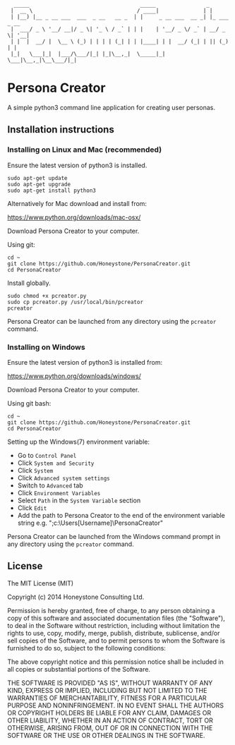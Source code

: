 	  _____                                   _____                _             
	 |  __ \                                 / ____|              | |            
	 | |__) |__ _ __ ___  ___  _ __   __ _  | |     _ __ ___  __ _| |_ ___  _ __ 
	 |  ___/ _ \ '__/ __|/ _ \| '_ \ / _` | | |    | '__/ _ \/ _` | __/ _ \| '__|
	 | |  |  __/ |  \__ \ (_) | | | | (_| | | |____| | |  __/ (_| | || (_) | |   
	 |_|   \___|_|  |___/\___/|_| |_|\__,_|  \_____|_|  \___|\__,_|\__\___/|_|   
	                                                                             
# Persona Creator 

A simple python3 command line application for creating user personas.

## Installation instructions

### Installing on Linux and Mac (recommended)

Ensure the latest version of python3 is installed. 

```
sudo apt-get update
sudo apt-get upgrade
sudo apt-get install python3
```
Alternatively for Mac download and install from:

https://www.python.org/downloads/mac-osx/

Download Persona Creator to your computer. 

Using git:

```
cd ~
git clone https://github.com/Honeystone/PersonaCreator.git
cd PersonaCreator
```
Install globally.

```
sudo chmod +x pcreator.py
sudo cp pcreator.py /usr/local/bin/pcreator
pcreator
```

Persona Creator can be launched from any directory using the `pcreator` command.

### Installing on Windows

Ensure the latest version of python3 is installed from: 

https://www.python.org/downloads/windows/

Download Persona Creator to your computer. 

Using git bash:

```
cd ~
git clone https://github.com/Honeystone/PersonaCreator.git
cd PersonaCreator
```
Setting up the Windows(7) environment variable:

* Go to `Control Panel`
* Click `System and Security`
* Click `System`
* Click `Advanced system settings`
* Switch to `Advanced` tab
* Click `Environment Variables` 
* Select `Path` in the `System Variable` section
* Click `Edit`
* Add the path to Persona Creator to the end of the environment variable string e.g. ";c:\Users\[Username]\PersonaCreator" 

Persona Creator can be launched from the Windows command prompt in any directory using the `pcreator` command.

## License

The MIT License (MIT)

Copyright (c) 2014 Honeystone Consulting Ltd.

Permission is hereby granted, free of charge, to any person obtaining a copy
of this software and associated documentation files (the "Software"), to deal
in the Software without restriction, including without limitation the rights
to use, copy, modify, merge, publish, distribute, sublicense, and/or sell
copies of the Software, and to permit persons to whom the Software is
furnished to do so, subject to the following conditions:

The above copyright notice and this permission notice shall be included in
all copies or substantial portions of the Software.

THE SOFTWARE IS PROVIDED "AS IS", WITHOUT WARRANTY OF ANY KIND, EXPRESS OR
IMPLIED, INCLUDING BUT NOT LIMITED TO THE WARRANTIES OF MERCHANTABILITY,
FITNESS FOR A PARTICULAR PURPOSE AND NONINFRINGEMENT. IN NO EVENT SHALL THE
AUTHORS OR COPYRIGHT HOLDERS BE LIABLE FOR ANY CLAIM, DAMAGES OR OTHER
LIABILITY, WHETHER IN AN ACTION OF CONTRACT, TORT OR OTHERWISE, ARISING FROM,
OUT OF OR IN CONNECTION WITH THE SOFTWARE OR THE USE OR OTHER DEALINGS IN
THE SOFTWARE.
